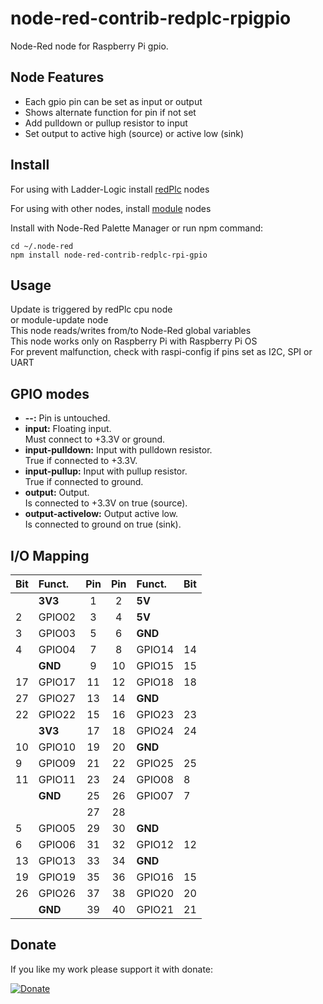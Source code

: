 # node-red-contrib-redplc-rpigpio

Node-Red node for Raspberry Pi gpio.<br>

## Node Features
- Each gpio pin can be set as input or output
- Shows alternate function for pin if not set
- Add pulldown or pullup resistor to input
- Set output to active high (source) or active low (sink)

## Install

For using with Ladder-Logic install
[redPlc](https://www.npmjs.com/package/node-red-contrib-redplc) nodes

For using with other nodes, install
[module](https://www.npmjs.com/package/node-red-contrib-redplc-module) nodes

Install with Node-Red Palette Manager or run npm command:
```
cd ~/.node-red
npm install node-red-contrib-redplc-rpi-gpio
```
## Usage
Update is triggered by redPlc cpu node<br>
or module-update node<br>
This node reads/writes from/to Node-Red global variables<br>
This node works only on Raspberry Pi with Raspberry Pi OS<br>
For prevent malfunction, check with raspi-config if pins set as I2C, SPI or UART<br> 

## GPIO modes<br>
* **--:** Pin is untouched.<br>
* **input:** Floating input.<br>
Must connect to +3.3V or ground.
* **input-pulldown:** Input with pulldown resistor.<br>
True if connected to +3.3V.
* **input-pullup:** Input with pullup resistor.<br>
True if connected to ground.<br>
* **output:** Output.<br>
Is connected to +3.3V on true (source).
* **output-activelow:** Output active low.<br>
Is connected to ground on true (sink).

## I/O Mapping

|Bit|Funct.|Pin|Pin|Funct.|Bit|
|:--|:---- |:-:|:-:|:-----|:--|
||**3V3**|1|2|**5V**||
|2|GPIO02|3|4|**5V**||
|3|GPIO03|5|6|**GND**||
|4|GPIO04|7|8|GPIO14|14|
||**GND**|9|10|GPIO15|15|
|17|GPIO17|11|12|GPIO18|18|
|27|GPIO27|13|14|**GND**||
|22|GPIO22|15|16|GPIO23|23|
||**3V3**|17|18|GPIO24|24|
|10|GPIO10|19|20|**GND**||
|9|GPIO09|21|22|GPIO25|25|
|11|GPIO11|23|24|GPIO08|8|
||**GND**|25|26|GPIO07|7|
|||27|28|||
|5|GPIO05|29|30|**GND**||
|6|GPIO06|31|32|GPIO12|12|
|13|GPIO13|33|34|**GND**||
|19|GPIO19|35|36|GPIO16|15|
|26|GPIO26|37|38|GPIO20|20|
||**GND**|39|40|GPIO21|21|

## Donate
If you like my work please support it with donate:

[![Donate](https://img.shields.io/badge/Donate-PayPal-green.svg)](https://www.paypal.com/cgi-bin/webscr?cmd=_s-xclick&hosted_button_id=ZDRCZBQFWV3A6)
